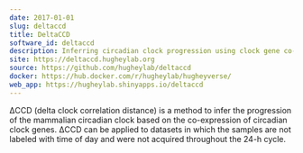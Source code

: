 ```yaml
---
date: 2017-01-01
slug: deltaccd
title: DeltaCCD
software_id: deltaccd
description: Inferring circadian clock progression using clock gene co-expression
site: https://deltaccd.hugheylab.org
source: https://github.com/hugheylab/deltaccd
docker: https://hub.docker.com/r/hugheylab/hugheyverse/
web_app: https://hugheylab.shinyapps.io/deltaccd
---
```


ΔCCD (delta clock correlation distance) is a method to infer the progression of the mammalian circadian clock based on the co-expression of circadian clock genes. ΔCCD can be applied to datasets in which the samples are not labeled with time of day and were not acquired throughout the 24-h cycle.
